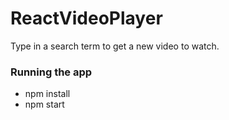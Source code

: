 # ReactVideoPlayer

Type in a search term to get a new video to watch.


### Running the app

- npm install
- npm start

